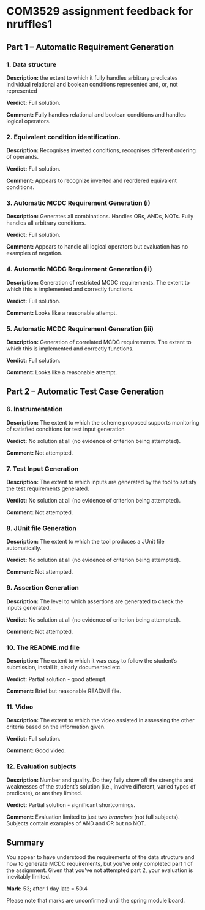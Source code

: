 # COM3529 assignment feedback for nruffles1

## Part 1 – Automatic Requirement Generation

### 1. Data structure

**Description:** the extent to which it fully handles arbitrary predicates individual relational and boolean conditions represented and, or, not represented

**Verdict:** Full solution.

**Comment:** Fully handles relational and boolean conditions and handles logical operators.

### 2. Equivalent condition identification.

**Description:** Recognises inverted conditions, recognises different ordering of operands.

**Verdict:** Full solution.

**Comment:** Appears to recognize inverted and reordered equivalent conditions.

### 3. Automatic MCDC Requirement Generation (i)

**Description:** Generates all combinations. Handles ORs, ANDs, NOTs. Fully handles all arbitrary conditions.

**Verdict:** Full solution.

**Comment:** Appears to handle all logical operators but evaluation has no examples of negation.

### 4. Automatic MCDC Requirement Generation (ii)

**Description:** Generation of restricted MCDC requirements. The extent to which this is implemented and correctly functions.

**Verdict:** Full solution.

**Comment:** Looks like a reasonable attempt.

### 5. Automatic MCDC Requirement Generation (iii)

**Description:** Generation of correlated MCDC requirements. The extent to which this is implemented and correctly functions.

**Verdict:** Full solution.

**Comment:** Looks like a reasonable attempt.

## Part 2 – Automatic Test Case Generation

### 6. Instrumentation

**Description:** The extent to which the scheme proposed supports monitoring of satisfied conditions for test input generation 

**Verdict:** No solution at all (no evidence of criterion being attempted).

**Comment:** Not attempted.

### 7. Test Input Generation

**Description:** The extent to which inputs are generated by the tool to satisfy the test requirements generated. 

**Verdict:** No solution at all (no evidence of criterion being attempted).

**Comment:** Not attempted.

### 8. JUnit file Generation

**Description:** The extent to which the tool produces a JUnit file automatically. 

**Verdict:** No solution at all (no evidence of criterion being attempted).

**Comment:** Not attempted.

### 9. Assertion Generation

**Description:** The level to which assertions are generated to check the inputs generated.

**Verdict:** No solution at all (no evidence of criterion being attempted).

**Comment:** Not attempted.

### 10. The README.md file

**Description:** The extent to which it was easy to follow the student’s submission, install it, clearly documented etc.

**Verdict:** Partial solution - good attempt.

**Comment:** Brief but reasonable README file.

### 11. Video

**Description:** The extent to which the video assisted in assessing the other criteria based on the information given. 

**Verdict:** Full solution.

**Comment:** Good video.

### 12. Evaluation subjects

**Description:** Number and quality. Do they fully show off the strengths and weaknesses of the student’s solution (i.e., involve different, varied types of predicate), or are they limited.

**Verdict:** Partial solution - significant shortcomings.

**Comment:** Evaluation limited to just two *branches* (not full subjects). Subjects contain examples of AND and OR but no NOT.

## Summary

You appear to have understood the requirements of the data structure and how to generate MCDC requirements, but you've only completed part 1 of the assignment. Given that you've not attempted part 2, your evaluation is inevitably limited.

**Mark:** 53; after 1 day late = 50.4

Please note that marks are unconfirmed until the spring module board.
